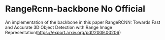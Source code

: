 # RangeRcnn-backbone No Official
An implementation of the backbone in this paper RangeRCNN: Towards Fast and Accurate 3D Object Detection with Range Image Representation(https://export.arxiv.org/pdf/2009.00206)
